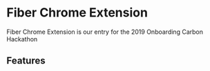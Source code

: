 # Fiber Chrome Extension

Fiber Chrome Extension is our entry for the 2019 Onboarding Carbon Hackathon

## Features
